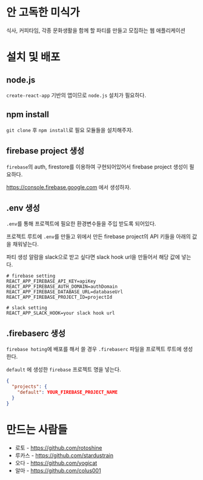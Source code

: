 # 안 고독한 미식가

식사, 커피타임, 각종 문화생활을 함께 할 파티를 만들고 모집하는 웹 애플리케이션

# 설치 및 배포

## node.js

`create-react-app` 기반의 앱이므로 `node.js` 설치가 필요하다.

## npm install

`git clone` 후 `npm install`로 필요 모듈들을 설치해주자.

## firebase project 생성

`firebase`의 auth, firestore를 이용하여 구현되어있어서 firebase project 생성이 필요하다.

https://console.firebase.google.com 에서 생성하자.

## .env 생성

`.env`를 통해 프로젝트에 필요한 환경변수들을 주입 받도록 되어있다.

프로젝트 루트에 `.env`를 만들고 위에서 만든 firebase project의 API 키들을 아래의 값을 채워넣는다.

파티 생성 알람을 slack으로 받고 싶다면 slack hook url을 만들어서 해당 값에 넣는다.

```
# firebase setting
REACT_APP_FIREBASE_API_KEY=apiKey
REACT_APP_FIREBASE_AUTH_DOMAIN=authDomain
REACT_APP_FIREBASE_DATABASE_URL=databaseUrl
REACT_APP_FIREBASE_PROJECT_ID=projectId

# slack setting
REACT_APP_SLACK_HOOK=your slack hook url
```

## .firebaserc 생성

`firebase hoting`에 배포를 해서 쓸 경우 `.firebaserc` 파일을 프로젝트 루트에 생성한다.

`default` 에 생성한 `firebase` 프로젝트 명을 넣는다.

```json
{
  "projects": {
    "default": YOUR_FIREBASE_PROJECT_NAME   
  }
}
```

# 만드는 사람들

- 로토 - https://github.com/rotoshine
- 루카스 - https://github.com/stardustrain
- 오다 - https://github.com/yogicat
- 알마 - https://github.com/colus001